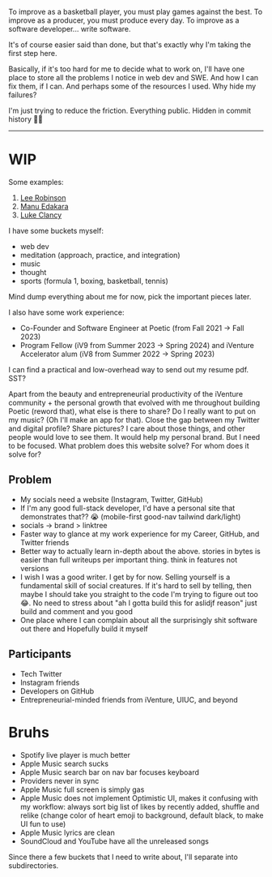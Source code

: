 
To improve as a basketball player, you must play games against the best.
To improve as a producer, you must produce every day.
To improve as a software developer... write software.

It's of course easier said than done, but that's exactly why I'm taking the first step here.

Basically, if it's too hard for me to decide what to work on, I'll have one place to store all the problems I notice in web dev and SWE. And how I can fix them, if I can. And perhaps some of the resources I used. Why hide my failures?

I'm just trying to reduce the friction. Everything public. Hidden in commit history 🙏🏽

---

# WIP

Some examples:

1. [Lee Robinson](https://leerob.io/)
2. [Manu Edakara](https://www.manuedakara.com/purpose)
3. [Luke Clancy](https://lukeclancy.me/)

I have some buckets myself:
- web dev
- meditation (approach, practice, and integration)
- music
- thought
- sports (formula 1, boxing, basketball, tennis)

Mind dump everything about me for now, pick the important pieces later.

I also have some work experience:
- Co-Founder and Software Engineer at Poetic (from Fall 2021 -> Fall 2023)
- Program Fellow (iV9 from Summer 2023 -> Spring 2024) and iVenture Accelerator alum (iV8 from Summer 2022 -> Spring 2023)

I can find a practical and low-overhead way to send out my resume pdf. SST?

Apart from the beauty and entrepreneurial productivity of the iVenture community + the personal growth that evolved with me throughout building Poetic (reword that), what else is there to share? Do I really want to put on my music? (Oh I'll make an app for that). Close the gap between my Twitter and digital profile? Share pictures? I care about those things, and other people would love to see them. It would help my personal brand. But I need to be focused. What problem does this website solve? For whom does it solve for?

## Problem

- My socials need a website (Instagram, Twitter, GitHub)
- If I'm any good full-stack developer, I'd have a personal site that demonstrates that?? 😭 (mobile-first good-nav tailwind dark/light)
- socials -> brand > linktree
- Faster way to glance at my work experience for my Career, GitHub, and Twitter friends
- Better way to actually learn in-depth about the above. stories in bytes is easier than full writeups per important thing. think in features not versions
- I wish I was a good writer. I get by for now. Selling yourself is a fundamental skill of social creatures. If it's hard to sell by telling, then maybe I should take you straight to the code I'm trying to figure out too 😂. No need to stress about "ah I gotta build this for aslidjf reason" just build and comment and you good
- One place where I can complain about all the surprisingly shit software out there and Hopefully build it myself

## Participants

- Tech Twitter
- Instagram friends
- Developers on GitHub
- Entrepreneurial-minded friends from iVenture, UIUC, and beyond

# Bruhs

- Spotify live player is much better
- Apple Music search sucks
- Apple Music search bar on nav bar focuses keyboard
- Providers never in sync
- Apple Music full screen is simply gas
- Apple Music does not implement Optimistic UI, makes it confusing with my workflow: always sort big list of likes by recently added, shuffle and relike (change color of heart emoji to background, default black, to make UI fun to use)
- Apple Music lyrics are clean
- SoundCloud and YouTube have all the unreleased songs

Since there a few buckets that I need to write about, I'll separate into subdirectories.
